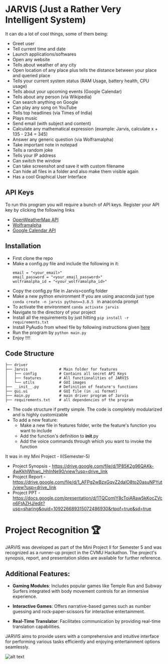 # JARVIS (Just a Rather Very Intelligent System)

It can do a lot of cool things, some of them being:

- Greet user
- Tell current time and date
- Launch applications/softwares
- Open any website
- Tells about weather of any city
- Open location of any place plus tells the distance between your place and queried place
- Tells your current system status (RAM Usage, battery health, CPU usage)
- Tells about your upcoming events (Google Calendar)
- Tells about any person (via Wikipedia)
- Can search anything on Google
- Can play any song on YouTube
- Tells top headlines (via Times of India)
- Plays music
- Send email (with subject and content)
- Calculate any mathematical expression (example: Jarvis, calculate x + 135 - 234 = 345)
- Answer any generic question (via Wolframalpha)
- Take important note in notepad
- Tells a random joke
- Tells your IP address
- Can switch the window
- Can take screenshot and save it with custom filename
- Can hide all files in a folder and also make them visible again
- Has a cool Graphical User Interface

## API Keys

To run this program you will require a bunch of API keys. Register your API key by clicking the following links

- [OpenWeatherMap API](https://openweathermap.org/api)
- [Wolframalpha](https://www.wolframalpha.com/)
- [Google Calendar API](https://developers.google.com/calendar/auth)

## Installation

- First clone the repo
- Make a config.py file and include the following in it:
  ```weather_api_key = "<your_api_key>"
  email = "<your_email>"
  email_password = "<your_email_password>"
  wolframalpha_id = "<your_wolframalpha_id>"
  ```
- Copy the config.py file in Jarvis>config folder
- Make a new python environment
  If you are using anaconda just type `conda create -n jarvis python==3.8.5 ` in anaconda prompt
- To activate the environment `conda activate jarvis`
- Navigate to the directory of your project
- Install all the requirements by just hitting `pip install -r requirements.txt`
- Install PyAudio from wheel file by following instructions given [here](https://stackoverflow.com/a/55630212)
- Run the program by `python main.py`
- Enjoy !!!!

## Code Structure

    ├── driver
    ├── Jarvis              # Main folder for features
    │   ├── config          # Contains all secret API Keys
    │   ├── features        # All functionalities of JARVIS
    │   └── utils           # GUI images
    ├── __init__.py         # Definition of feature's functions
    ├── gui.ui              # GUI file (in .ui format)
    ├── main.py             # main driver program of Jarvis
    ├── requirements.txt    # all dependencies of the program

- The code structure if pretty simple. The code is completely modularized and is highly customizable
- To add a new feature:
  - Make a new file in features folder, write the feature's function you want to include
  - Add the function's definition to **init**.py
  - Add the voice commands through which you want to invoke the function

It was in my Mini Project - II(Semester-5)

- Project Synopsis - https://drive.google.com/file/d/1P85K2g96QAKk-4wKkhlWhwc_HhlnNe90/view?usp=drive_link
- Project Report - https://drive.google.com/file/d/1_AFPg2wBzxGqvZ2dalO8to20asuNPYut/view?usp=drive_link
- Project PPT - https://docs.google.com/presentation/d/1TQComlY8cToiARaw5kKocZVcn6FtAZHJ/edit?usp=sharing&ouid=109226689315072486930&rtpof=true&sd=true

# Project Recognition 🏆

JARVIS was developed as part of the Mini Project II for Semester 5 and was recognized as a runner-up project in the CVMU Hackathon. The project's synopsis, report, and presentation slides are available for further reference.

## Additional Features:

- **Gaming Modules**: Includes popular games like Temple Run and Subway Surfers integrated with body movement controls for an immersive experience.

- **Interactive Games**: Offers narrative-based games such as number guessing and rock-paper-scissors for interactive entertainment.

- **Real-Time Translator**: Facilitates communication by providing real-time translation capabilities.

JARVIS aims to provide users with a comprehensive and intuitive interface for performing various tasks efficiently and enjoying entertainment options seamlessly.

![alt text](image.png)
